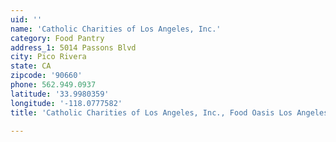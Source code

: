 ```yaml
---
uid: ''
name: 'Catholic Charities of Los Angeles, Inc.'
category: Food Pantry
address_1: 5014 Passons Blvd
city: Pico Rivera
state: CA
zipcode: '90660'
phone: 562.949.0937
latitude: '33.9980359'
longitude: '-118.0777582'
title: 'Catholic Charities of Los Angeles, Inc., Food Oasis Los Angeles'

---
```

